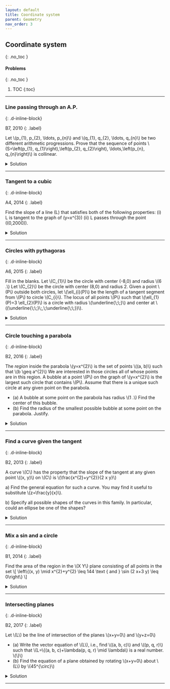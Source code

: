 ```yaml
---
layout: default
title: Coordinate system
parent: Geometry
nav_order: 3
---
```



## Coordinate system
{: .no_toc  }


#### Problems
{: .no_toc  }

1. TOC
{:toc}

---

### Line passing through an A.P.
{: .d-inline-block}

B7, 2010
{: .label}


<p>Let \(p_{1}, p_{2}, \ldots, p_{n}\) and \(q_{1}, q_{2}, \ldots, q_{n}\) be two different arithmetic progressions.
Prove that the sequence of points \(S=\left(p_{1}, q_{1}\right),\left(p_{2}, q_{2}\right), \ldots,\left(p_{n}, q_{n}\right)\) is collinear.
</p>

<details><summary>Solution</summary>
<p>
Let the common difference of the elements in the first AP and the second AP be \(h\) and \(k\), respectively.
</p>

<p>
Any line segment that connects two consecutive points has a slope equal to:

\[ \frac{q_{i+1}-q_i}{p_{i+1}-p_i} = \frac{k}{h} \]
</p>

<p>
The points in \(S\) lie on the line that passes through \(\left(p_1,q_1\right)\) with slope \(k/h\).  Therefore, all the points in \(S\) must be collinear.
</p>


</details>




---


### Tangent to a cubic
{: .d-inline-block}

A4, 2014
{: .label}

<p>

Find the slope of a line \(L\) that satisfies both of the following properties:
(i) L is tangent to the graph of \(y=x^{3}\)
(ii) L passes through the point \((0,2000)\).
</p>

<details><summary>Solution</summary>

<p>
300
</p>


</details>

---

### Circles with pythagoras
{: .d-inline-block}

A6, 2015
{: .label}

<p>
Fill in the blanks. Let \(C_{1}\) be the circle with center (-8,0) and radius \(6 .\)
Let \(C_{2}\) be the circle with center (8,0) and radius 2.
Given a point \(P\) outside both circles, let \(\ell_{i}(P)\) be the length of a tangent segment from \(P\) to circle \(C_{i}\).
The locus of all points \(P\) such that \(\ell_{1}(P)=3 \ell_{2}(P)\) is a circle with radius \(\underline{\;\;}\) and center at \((\underline{\;\;}\;,\;\underline{\;\;})\).
</p>


<details><summary>Solution</summary>

<p>
Center \(=(10,0),\) radius \(=6\). Use the distance formula and the Pythagorean theorem to get \(y^{2}+(x+8)^{2}-6^{2}=9\left(y^{2}+(x-8)^{2}-4\right)\). Simplifying gives \(y^{2}+(x-10)^{2}=6^{2}\) Another way, assuming the locus to be a circle: note that the ratio of the radii of \(C_{1}, C_{2}\) and that of the tangents is the same (namely 3 ). Now use similar triangles to see that
2 the desired circle intersects the X-axis at coordinates 4 and 16, giving a diameter of the desired circle (why?)
</p>


</details>

---

### Circle touching a parabola
{: .d-inline-block}

B2, 2016
{: .label}

<p>
The <i>region</i> inside the parabola \(y=x^{2}\) is the set of points \((a, b)\) such that \(b \geq a^{2}\)
We are interested in those circles all of whose points are in this region.
A bubble at a point \(P\) on the graph of \(y=x^{2}\) is the largest such circle that contains \(P\).
Assume that there is a unique such circle at any given point on the parabola.

<ul>
<li> (a) A bubble at some point on the parabola has radius \(1 .\) Find the center of this bubble.</li>
<li> (b) Find the radius of the smallest possible bubble at some point on the parabola. Justify.</li>
</ul>

</p>


<details><summary>Solution</summary>

<p>
A bubble at the point \(P=\left(a, a^{2}\right)\) must be tangential to the parabola at \(\left(a, a^{2}\right) .\) (Why?) It must also be symmetric with respect to Y-axis (why?) and so its center \(O\) must be on the Y-axis. The radius \(O P\) of this bubble is perpendicular to the common tangent to the parabola and to the bubble at \(P .\) The slope of this tangent = \(2 a,\) so the slope of radius \(O P=\frac{-1}{2 a}(\) for \(a \neq 0) .\) Let \(Q=\left(0, a^{2}\right) .\) Using triangle \(O P Q\) slope of \(O P=\frac{-O Q}{a}=\frac{-1}{2 a}\). Therefore \(O Q=\frac{1}{2},\) regardless of the value of \(a\)
</p>

<p>
(a) By Pythagoras, \(O P^{2}=\left(\frac{1}{2}\right)^{2}+a^{2}=1 .\) So \(a^{2}=\frac{3}{4}\) and \(P=\left(0, \frac{3}{4}+\frac{1}{2}\right)=\left(0, \frac{5}{4}\right)\)
</p>

<p>
(b) For any nonzero \(a,\) the radius of the bubble satisfies \(O P^{2}=\left(\frac{1}{2}\right)^{2}+a^{2},\) so \(O P>\frac{1}{2}\) The smallest bubble is at the origin and its radius is \(\frac{1}{2}\). (One cannot just directly take \(a=0\) in the above calculations. Argue by continuity or do a separate calculation at the origin. \()\)
</p>



</details>

---


### Find a curve given the tangent
{: .d-inline-block}

B2, 2013
{: .label}


<p>
A curve \(C\) has the property that the slope of the tangent at any given point \((x, y)\) on \(C\) is \(\frac{x^{2}+y^{2}}{2 x y}\)
</p>
<p>
a) Find the general equation for such a curve. You may find it useful to substitute \(z=\frac{y}{x}\).
</p>

<p>
b) Specify all possible shapes of the curves in this family. In particular, could an ellipse be one of the shapes?
</p>

<details><summary>Solution</summary>

<p>
The given property of the curve \(C\) can be expressed as a differential equation:<br>
</p>

<p>
\[\frac{d y}{d x}=\frac{x^{2}+y^{2}}{2 x y}=\frac{1}{2}\left(\frac{x}{y}+\frac{y}{x}\right)\]
</p>


<p>
It is convenient to let \(z=y / x,\) so the equation becomes \(\frac{d y}{d x}=\frac{1}{2}\left(\frac{1}{z}+z\right).\)
</p>

<p>
To get this in terms of only \(x\) and \(z,\) differentiate \(z=y / x\) with respect to \(x\) to get:
\[\frac{d z}{d x}=\frac{1}{x} \frac{d y}{d x}-\frac{y}{x^{2}}=\frac{1}{x}\left(\frac{d y}{d x}-z\right)=\frac{1}{x}\left(\frac{1}{2}\left(\frac{1}{z}+z\right)-z\right)=\frac{1}{x} \frac{1-z^{2}}{2 z}\]
</p>

<p>
Separating the variables and integrating, we get:

\begin{align}
\int \frac{d x}{x}&=\int \frac{2 z d z}{1-z^{2}}\\
\log |x|&=-\log \left|1-z^{2}\right|+ \text{some constant}\\
\log \left|1-z^{2}\right|&=-\log |x|+K=\log |x|^{-1}+K \\
1-z^{2}&=\pm \frac{e^{K}}{x}=\frac{c}{x}
\end{align}

<br>
where \(c\) is a nonzero constant. Substituting \(z=y / x,\) we get \(1-\frac{y^{2}}{x^{2}}=\frac{c}{x},\) i.e., \(x^{2}-y^{2}=c x\).
</p>

<p>
To get the shape of the curve, complete the square to get \(\left(x-\frac{c}{2}\right)^{2}-y^{2}=\frac{c^{2}}{4},\) which is a hyperbola when \(c \neq 0\). It could also represent two straight lines \(y=\pm x\), when \(c=0\).
</p>

</details>




---
### Mix a sin and a circle
{: .d-inline-block}

B1, 2014
{: .label}

<p>
Find the area of the region in the \(X Y\) plane consisting of all points in the set
\[
\left\{(x, y) \mid x^{2}+y^{2} \leq 144 \text { and } \sin (2 x+3 y) \leq 0\right\}
\]
</p>

<details><summary>Solution</summary>

<p>
The area of the circular region \(S=\left\{(x, y) \mid x^{2}+y^{2} \leq 144\right\}\) is \(144 \pi .\) The condition \(\sin (2 x+3 y) \leq 0\) is equivalent to \(2 x+3 y\) being in one of the intervals \([k \pi,(k+1) \pi],\) where \(k\) is an odd integer. The key point is that due to the symmetry of the circle \(S\) about any diameter, in particular the diameter \(2 x+3 y=0,\) the strip inside \(S\) lying between the lines \(2 x+3 y=k \pi\) and \(2 x+3 y=(k+1) \pi\) is the mirror image of strip lying between the lines \(2 x+3 y=-k \pi\) and \(2 x+3 y=-(k+1) \pi .\) For each integer \(k,\) precisely one of these two equal strips is included in the desired area. Thus the desired area is half that of \(S,\) i.e., \(72 \pi\)
</p>


</details>

---


### Intersecting planes
{: .d-inline-block}

B2, 2017
{: .label}


<p>
Let \(L\) be the line of intersection of the planes \(x+y=0\) and \(y+z=0\)

<ul>
<li>(a) Write the vector equation of \(L\), i.e., find \((a, b, c)\) and \((p, q, r)\) such that
\(L=\{(a, b, c)+\lambda(p, q, r) \mid \lambda\) is a real number. \(\}\) </li>
<li>(b) Find the equation of a plane obtained by rotating \(x+y=0\) about \(L\) by \(45^{\circ}\) </li>
</ul>


</p>

<details><summary>Solution</summary>

<p>
Clearly the line \(L\) passes through the origin. Moreover \(L\) is in the direction perpendicular to the normals to the both the planes. The direction vector can be obtained by comp ut ing follow ing cross product
\[
(i+j) \times(j+\hat{k})=i-j+\hat{k}
\]
Hence \(L\) can be written as
\(L=\{(0,0,0)+\lambda(1,-1,1) \mid \lambda\) is a real number \(\}\)
First, note that the equation of a ny plane that contains the line \(L\) is given by
\[
x+(1+\lambda) y+\lambda z=0
\]
Second, note that one can rotate the plane \(x+y=0\) in either clockw ise or in a nticlo ckwise dire ction. Conseque nt ly there are two such planes. The normal of one of the planes makes an angle of \(45^{\circ}\) with the normal of \(x+y=0\) and the ot her normal makes an a ng le of \(135^{\circ}\).
\[
\begin{array}{c}
(i+j) \cdot(i+(1+\lambda) j+\lambda \hat{k})=\pm|i+j \| i+(1+\lambda) j+\lambda \hat{k}| \cos \left(\frac{\pi}{4}\right) \\
2+\lambda=\pm \sqrt{1+(1+\lambda)^{2}+\lambda^{2}} \\
\lambda^{2}-2 \lambda-2=0 \\
\lambda=1 \pm \sqrt{3}
\end{array}
\]
So the equation of the plane is
\[
x+y+(1 \pm \sqrt{3})(y+z)=0
\]

</p>


</details>



---





